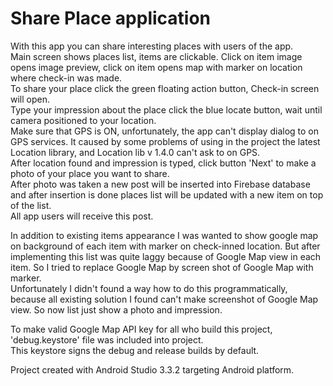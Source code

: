 # Share Place application
<p>
With this app you can share interesting places with users of the app.</br>
Main screen shows places list, items are clickable. Click on item image opens image preview, click on item opens map with marker on location where check-in was made.</br>
To share your place click the green floating action button, Check-in screen will open.</br>
Type your impression about the place click the blue locate button, wait until camera positioned to your location.</br>
Make sure that GPS is ON, unfortunately, the app can't display dialog to on GPS services. It caused by some problems of using in the project the latest Location library, and Location lib v 1.4.0 can't ask to on GPS.</br>
After location found and impression is typed, click button 'Next' to make a photo of your place you want to share.</br>
After photo was taken a new post will be inserted into Firebase database and after insertion is done places list will be updated with a new item on top of the list.</br>
All app users will receive this post.</br>
</p>
<p>
In addition to existing items appearance I was wanted to show google map on background of each item with marker on check-inned location.
But after implementing this list was quite laggy because of Google Map view in each item. So I tried to replace Google Map by screen shot of Google Map with marker.</br>
Unfortunately I didn't found a way how to do this programmatically, because all existing solution I found can't make screenshot of Google Map view. So now list just show a photo and impression.</br>
</p>
<p>
To make valid Google Map API key for all who build this project, 'debug.keystore' file was included into project.</br>
This keystore signs the debug and release builds by default.
</p>
<p>
Project created with Android Studio 3.3.2 targeting Android platform.
</p>
